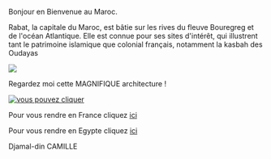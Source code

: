 Bonjour en Bienvenue au Maroc.

Rabat, la capitale du Maroc, est bâtie sur les rives du fleuve Bouregreg et de l'océan Atlantique. Elle est connue pour ses sites d'intérêt, qui illustrent tant le patrimoine islamique que colonial français, notamment la kasbah des Oudayas

<img src="https://www.frs.es/fileadmin/_processed_/3/7/csm_csm-frs-iberia-destinos-rabat_06cdf5682b.jpg">

Regardez moi cette MAGNIFIQUE architecture !

<a href="/secret.md"> 
<img src="https://media.istockphoto.com/photos/arabic-oriental-styled-door-in-morocco-picture-id1192366627?k=20&m=1192366627&s=612x612&w=0&h=QhcbQk7dNZ0yJ0SKCbdV3pd7oBS5T8vVfKWk7XDLH4w=" title="vous pouvez cliquer"/>
</a>

Pour vous rendre en France cliquez <a href="/france.md">ici</a>

Pour vous rendre en Egypte cliquez <a href="/egypte.md">ici</a>

Djamal-din CAMILLE


